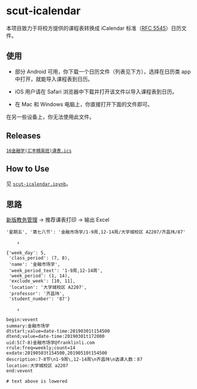 # scut-icalendar

本项目致力于将校方提供的课程表转换成 iCalendar 标准（[RFC 5545](https://tools.ietf.org/html/rfc5545)）日历文件。

## 使用

* 部分 Android 可用，你下载一个日历文件（列表见下方），选择在日历类 app 中打开，就能导入课程表到日历。

* iOS 用户请在 Safari 浏览器中下载并打开该文件以导入课程表到日历。

* 在 Mac 和 Windows 电脑上，你直接打开下面的文件即可。

在另一些设备上，你无法使用此文件。

## Releases

[`16金融学(汇丰精英班)课表.ics`](https://github.com/CourierKyn/scut-icalendar/releases/download/v5.0/16jinrongxue.huifengjingyingban.kebiao.ics)

## How to Use

见 [`scut-icalendar.ipynb`](https://github.com/CourierKyn/scut-icalendar/blob/master/scut-icalendar.ipynb)。

## 思路

[新版教务管理](http://xsjw2018.scuteo.com/) → 推荐课表打印 → 输出 Excel

```
'星期五', '第七八节': '金融市场学/1-9周,12-14周/大学城校区 A2207/齐昌玮/87'

    ↓

{'week_day': 5,
 'class_period': (7, 8),
 'name': '金融市场学',
 'week_period_text': '1-9周,12-14周',
 'week_period': (1, 14),
 'exclude_week': [10, 11],
 'location': '大学城校区 A2207',
 'professor': '齐昌玮',
 'student_number': '87'}

    ↓

begin:vevent
summary:金融市场学
dtstart;value=date-time:20190301t154500
dtend;value=date-time:20190301t172000
uid:5(7-8)金融市场学@franklinli.com
rrule:freq=weekly;count=14
exdate:20190503t154500,20190510t154500
description:7-8节\n1-9周\,12-14周\n齐昌玮\n选课人数：87
location:大学城校区 a2207
end:vevent

# text above is lowered
```
